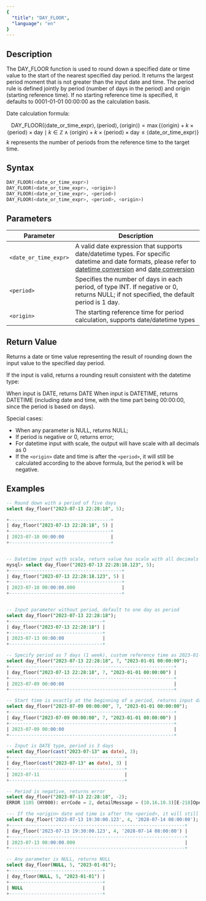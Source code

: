 ```yaml
---
{
  "title": "DAY_FLOOR",
  "language": "en"
}
---
```


## Description

The DAY_FLOOR function is used to round down a specified date or time value to the start of the nearest specified day period. It returns the largest period moment that is not greater than the input date and time. The period rule is defined jointly by period (number of days in the period) and origin (starting reference time). If no starting reference time is specified, it defaults to 0001-01-01 00:00:00 as the calculation basis.

Date calculation formula:

$$
\text{DAY\_FLOOR}(\langle\text{date\_or\_time\_expr}\rangle, \langle\text{period}\rangle, \langle\text{origin}\rangle) = \max\{\langle\text{origin}\rangle + k \times \langle\text{period}\rangle \times \text{day} \mid k \in \mathbb{Z} \land \langle\text{origin}\rangle + k \times \langle\text{period}\rangle \times \text{day} \leq \langle\text{date\_or\_time\_expr}\rangle\}
$$
$k$ represents the number of periods from the reference time to the target time.

## Syntax

```sql
DAY_FLOOR(<date_or_time_expr>)
DAY_FLOOR(<date_or_time_expr>, <origin>)
DAY_FLOOR(<date_or_time_expr>, <period>)
DAY_FLOOR(<date_or_time_expr>, <period>, <origin>)
```

## Parameters

| Parameter | Description |
| -- | -- |
| `<date_or_time_expr>` | A valid date expression that supports date/datetime types. For specific datetime and date formats, please refer to [datetime conversion](../../../../../docs/sql-manual/basic-element/sql-data-types/conversion/datetime-conversion) and [date conversion](../../../../../docs/sql-manual/basic-element/sql-data-types/conversion/date-conversion) |
| `<period>` | Specifies the number of days in each period, of type INT. If negative or 0, returns NULL; if not specified, the default period is 1 day. |
| `<origin>` | The starting reference time for period calculation, supports date/datetime types |

## Return Value

Returns a date or time value representing the result of rounding down the input value to the specified day period.

If the input is valid, returns a rounding result consistent with the datetime type:

When input is DATE, returns DATE
When input is DATETIME, returns DATETIME (including date and time, with the time part being 00:00:00, since the period is based on days).

Special cases:

- When any parameter is NULL, returns NULL;
- If period is negative or 0, returns error;
- For datetime input with scale, the output will have scale with all decimals as 0
- If the `<origin>` date and time is after the `<period>`, it will still be calculated according to the above formula, but the period k will be negative.

## Examples

```sql
-- Round down with a period of five days
select day_floor("2023-07-13 22:28:18", 5);

+-------------------------------------+
| day_floor("2023-07-13 22:28:18", 5) |
+-------------------------------------+
| 2023-07-10 00:00:00                 |
+-------------------------------------+


-- Datetime input with scale, return value has scale with all decimals as 0
mysql> select day_floor("2023-07-13 22:28:18.123", 5);
+-----------------------------------------+
| day_floor("2023-07-13 22:28:18.123", 5) |
+-----------------------------------------+
| 2023-07-10 00:00:00.000                 |
+-----------------------------------------+


-- Input parameter without period, default to one day as period
select day_floor("2023-07-13 22:28:18");
+----------------------------------+
| day_floor("2023-07-13 22:28:18") |
+----------------------------------+
| 2023-07-13 00:00:00              |
+----------------------------------+

-- Specify period as 7 days (1 week), custom reference time as 2023-01-01 00:00:00
select day_floor("2023-07-13 22:28:18", 7, "2023-01-01 00:00:00");
+------------------------------------------------------------+
| day_floor("2023-07-13 22:28:18", 7, "2023-01-01 00:00:00") |
+------------------------------------------------------------+
| 2023-07-09 00:00:00                                        |
+------------------------------------------------------------+

-- Start time is exactly at the beginning of a period, returns input date time
select day_floor("2023-07-09 00:00:00", 7, "2023-01-01 00:00:00");
+------------------------------------------------------------+
| day_floor("2023-07-09 00:00:00", 7, "2023-01-01 00:00:00") |
+------------------------------------------------------------+
| 2023-07-09 00:00:00                                        |
+------------------------------------------------------------+

-- Input is DATE type, period is 3 days
select day_floor(cast("2023-07-13" as date), 3);
+------------------------------------------+
| day_floor(cast("2023-07-13" as date), 3) |
+------------------------------------------+
| 2023-07-11                               |
+------------------------------------------+

-- Period is negative, returns error
select day_floor("2023-07-13 22:28:18", -2);
ERROR 1105 (HY000): errCode = 2, detailMessage = (10.16.10.3)[E-218]Operation day_floor of 2023-07-13 22:28:18, -2 out of range

--- If the <origin> date and time is after the <period>, it will still be calculated according to the above formula, but the period k will be negative.
select day_floor('2023-07-13 19:30:00.123', 4, '2028-07-14 08:00:00');
+----------------------------------------------------------------+
| day_floor('2023-07-13 19:30:00.123', 4, '2028-07-14 08:00:00') |
+----------------------------------------------------------------+
| 2023-07-13 08:00:00.000                                        |
+----------------------------------------------------------------+

-- Any parameter is NULL, returns NULL
select day_floor(NULL, 5, "2023-01-01");
+----------------------------------+
| day_floor(NULL, 5, "2023-01-01") |
+----------------------------------+
| NULL                             |
+----------------------------------+
```
